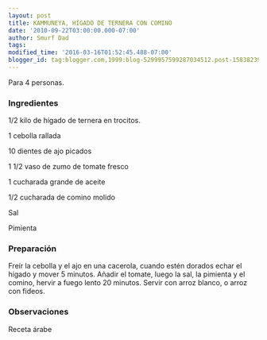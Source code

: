 ```yaml
---
layout: post
title: KAMMUNEYA, HÍGADO DE TERNERA CON COMINO
date: '2010-09-22T03:00:00.000-07:00'
author: Smurf Dad
tags: 
modified_time: '2016-03-16T01:52:45.488-07:00'
blogger_id: tag:blogger.com,1999:blog-5299957599287034512.post-1583823961187692731
---
```


Para 4 personas.

<h3>Ingredientes</h3>

1/2 kilo de hígado de ternera en trocitos.

1 cebolla rallada

10 dientes de ajo picados

1 1/2 vaso de zumo de tomate fresco

1 cucharada grande de aceite

1/2 cucharada de comino molido

Sal

Pimienta

<h3>Preparación</h3>

Freír la cebolla y el ajo en una cacerola, cuando estén dorados echar el hígado y mover 5 minutos. Añadir el tomate, luego la sal, la pimienta y el comino, hervir a fuego lento 20 minutos. Servir con arroz blanco, o arroz con fideos.

<h3>Observaciones</h3>

Receta árabe

